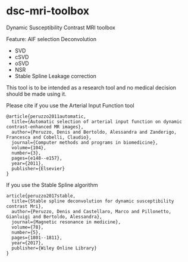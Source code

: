 # dsc-mri-toolbox
Dynamic Susceptibility Contrast MRI toolbox

Feature:
AIF selection
Deconvolution
  - SVD
  - cSVD
  - oSVD
  - NSR
  - Stable Spline
Leakage correction

This tool is to be intended as a research tool and no medical decision should be made using it.

Please cite if you use the Arterial Input Function tool 

```
@article{peruzzo2011automatic,
  title={Automatic selection of arterial input function on dynamic contrast-enhanced MR images},
  author={Peruzzo, Denis and Bertoldo, Alessandra and Zanderigo, Francesca and Cobelli, Claudio},
  journal={Computer methods and programs in biomedicine},
  volume={104},
  number={3},
  pages={e148--e157},
  year={2011},
  publisher={Elsevier}
}
```

If you use the Stable Spline algorithm 

```
article{peruzzo2017stable,
  title={Stable spline deconvolution for dynamic susceptibility contrast Mri},
  author={Peruzzo, Denis and Castellaro, Marco and Pillonetto, Gianluigi and Bertoldo, Alessandra},
  journal={Magnetic resonance in medicine},
  volume={78},
  number={5},
  pages={1801--1811},
  year={2017},
  publisher={Wiley Online Library}
}
```